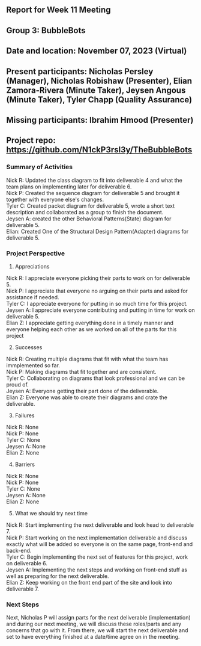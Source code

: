 ## Report for Week 11 Meeting
## Group 3: BubbleBots
## Date and location: November 07, 2023 (Virtual)
## Present participants: Nicholas Persley (Manager), Nicholas Robishaw (Presenter), Elian Zamora-Rivera (Minute Taker), Jeysen Angous (Minute Taker), Tyler Chapp (Quality Assurance)
## Missing participants: Ibrahim Hmood (Presenter)
## Project repo: https://github.com/N1ckP3rsl3y/TheBubbleBots

### Summary of Activities

Nick R: Updated the class diagram to fit into deliverable 4 and what the team plans on implementing later for deliverable 6.\
Nick P: Created the sequence diagram for deliverable 5 and brought it together with everyone else's changes. \
Tyler C: Created packet diagram for deliverable 5, wrote a short text description and collaborated as a group to finish the document.\
Jeysen A: created the other Behavioral Patterns(State) diagram for deliverable 5.\
Elian: Created One of the Structural Design Pattern(Adapter) diagrams for deliverable 5.


### Project Perspective
1. Appreciations

Nick R: I appreciate everyone picking their parts to work on for deliverable 5.\
Nick P: I appreciate that everyone no arguing on their parts and asked for assistance if needed. \
Tyler C: I appreciate everyone for putting in so much time for this project. \
Jeysen A: I appreciate everyone contributing and putting in time for work on deliverable 5. \
Elian Z: I appreciate getting everything done in a timely manner and everyone helping each other as we worked on all of the parts for this project

2. Successes

Nick R: Creating multiple diagrams that fit with what the team has immplemented so far.\
Nick P: Making diagrams that fit together and are consistent. \
Tyler C: Collaborating on diagrams that look professional and we can be proud of. \
Jeysen A: Everyone getting their part done of the deliverable.  \
Elian Z: Everyone was able to create their diagrams and crate the deliverable. 


3. Failures

Nick R: None\
Nick P: None\
Tyler C: None\
Jeysen A: None\
Elian Z: None

4. Barriers

Nick R: None\
Nick P: None\
Tyler C: None\
Jeysen A: None\
Elian Z: None

5. What we should try next time

Nick R: Start implementing the next deliverable and look head to deliverable 7.\
Nick P: Start working on the next implementation deliverable and discuss exactly what will be added so everyone is on the same page, front-end and back-end. \
Tyler C: Begin implementing the next set of features for this project, work on deliverable 6.\
Jeysen A: Implementing the next steps and working on front-end stuff as well as preparing for the next deliverable. \
Elian Z: Keep working on the front end part of the site and look into deliverable 7. 


### Next Steps

Next, Nicholas P will assign parts for the next deliverable (implementation) and during our next meeting, we will discuss these roles/parts and any concerns that go with it. From there, we will start the next deliverable and set to have everything finished at a date/time agree on in the meeting.

